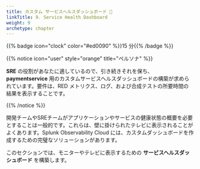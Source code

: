 ```yaml
---
title: カスタム サービスヘルスダッシュボード 🏥 
linkTitle: 9. Service Health Dashboard
weight: 9
archetype: chapter
---
```


{{% badge icon="clock" color="#ed0090" %}}15 分{{% /badge %}}

{{% notice icon="user" style="orange" title="ペルソナ" %}}

**SRE** の役割があなたに適しているので、引き続きそれを保ち、**paymentservice** 用のカスタムサービスヘルスダッシュボードの構築が求められています。要件は、RED メトリクス、ログ、および合成テストの所要時間の結果を表示することです。

{{% /notice %}}

開発チームやSREチームがアプリケーションやサービスの健康状態の概要を必要とすることは一般的です。これらは、壁に掛けられたテレビに表示されることがよくあります。Splunk Observability Cloud には、カスタムダッシュボードを作成するための完璧なソリューションがあります。

このセクションでは、モニターやテレビに表示するための **サービスヘルスダッシュボード** を構築します。
